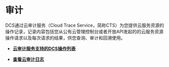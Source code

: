 # 审计<a name="dcs-zh-ug-180419004"></a>

DCS通过云审计服务（Cloud Trace Service，简称CTS）为您提供云服务资源的操作记录，记录内容包括您从公有云管理控制台或者开放API发起的的云服务资源操作请求以及每次请求的结果，供您查询、审计和回溯使用。

-   **[云审计服务支持的DCS操作列表](云审计服务支持的DCS操作列表.md)**  

-   **[查看云审计日志](查看云审计日志.md)**  


